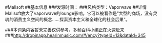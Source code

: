 #Mallsoft
##基本信息
###发源时间：
###风格类型：Vaporwave
##详情
Mallsoft放大了vaporwave的lounge影响。它可以被看作是"大型的商场，没有灵魂的消费主义空间的概念......探索资本主义和全球化的社会后果"。

###本词条内容暂未完善仅供参考，多频百科小编正在火速赶来
###http://dropinapp.hearinmusic.com/#/ency?typeId=13&dataId=345
